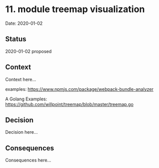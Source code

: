 # 11. module treemap visualization

Date: 2020-01-02

## Status

2020-01-02 proposed

## Context

Context here...

examples: https://www.npmjs.com/package/webpack-bundle-analyzer

A Golang Examples: https://github.com/willpoint/treemap/blob/master/treemap.go

## Decision

Decision here...

## Consequences

Consequences here...

